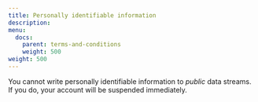 ```yaml
---
title: Personally identifiable information
description:
menu:
  docs:
    parent: terms-and-conditions
    weight: 500
weight: 500
---
```


You cannot write personally identifiable information to <em>public</em> data streams. If you do, your account will be suspended immediately.